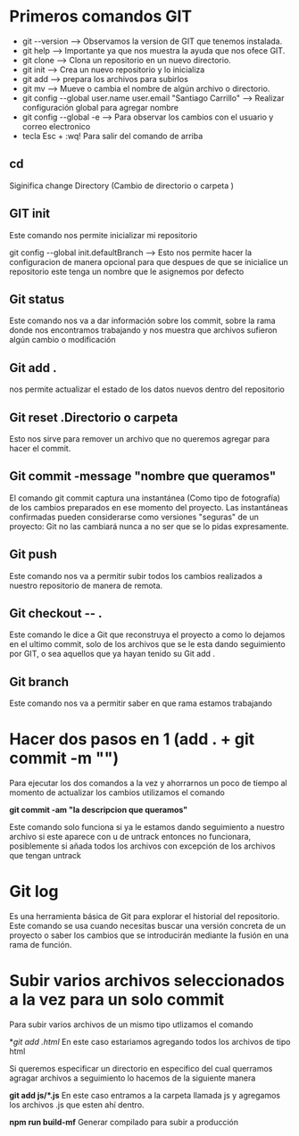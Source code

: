 # Primeros comandos GIT

* git --version --> Observamos la version de GIT que tenemos instalada.
* git help --> Importante ya que nos muestra la ayuda que nos ofece GIT.
* git clone --> Clona un repositorio en un nuevo directorio.
* git init --> Crea un nuevo repositorio y lo inicializa
* git add --> prepara los archivos para subirlos 
* git mv --> Mueve o cambia el nombre de algún archivo o directorio.
* git config --global user.name user.email "Santiago Carrillo" --> Realizar configuración global para agregar nombre
* git config --global -e --> Para observar los cambios con el usuario y correo electronico
* tecla Esc + :wq! Para salir del comando de arriba


## cd 

Siginifica change Directory (Cambio de directorio o carpeta )


## GIT init

Este comando nos permite inicializar mi repositorio 

git config --global init.defaultBranch <Name> --> Esto nos permite hacer la configuracion de manera opcional para que despues de que se inicialice un repositorio este tenga un nombre que le asignemos por defecto

## Git status

Este comando nos va a dar información sobre los commit, sobre la rama donde nos encontramos trabajando y nos muestra que archivos sufieron algún cambio o modificación

## Git add .

nos permite actualizar el estado de los datos nuevos dentro del repositorio

## Git reset .Directorio o carpeta

Esto nos sirve para remover un archivo que no queremos agregar para hacer el commit.

## Git commit -message "nombre que queramos"

El comando git commit captura una instantánea (Como tipo de fotografía) de los cambios preparados en ese momento del proyecto. Las instantáneas confirmadas pueden considerarse como versiones "seguras" de un proyecto: Git no las cambiará nunca a no ser que se lo pidas expresamente.

## Git push 

Este comando nos va a permitir subir todos los cambios realizados a nuestro repositorio de manera de remota.

## Git checkout -- .

Este comando le dice a Git que reconstruya el proyecto a como lo dejamos en el ultimo commit, solo de los archivos que se le esta dando seguimiento por GIT, o sea aquellos que ya hayan tenido su Git add .

## Git branch

Este comando nos va a permitir saber en que rama estamos trabajando



# Hacer dos pasos en 1 (add . + git commit -m "")

Para ejecutar los dos comandos a la vez y ahorrarnos un poco de tiempo al momento de actualizar los cambios utilizamos el comando

**git commit -am "la descripcion que queramos"**


Este comando solo funciona si ya le estamos dando seguimiento a nuestro archivo si este aparece con u de untrack entonces no funcionara, posiblemente si añada todos los archivos con excepción de los archivos que tengan untrack

# Git log

Es una herramienta básica de Git para explorar el historial del repositorio. Este comando se usa cuando necesitas buscar una versión concreta de un proyecto o saber los cambios que se introducirán mediante la fusión en una rama de función.

# Subir varios archivos seleccionados a la vez para un solo commit

Para subir varios archivos de un mismo tipo utlizamos el comando

**git add *.html** En este caso estariamos agregando todos los archivos de tipo html

Si queremos especificar un directorio en especifico del cual querramos agragar archivos a seguimiento lo hacemos de la siguiente manera

**git add js/*.js** En este caso entramos a la carpeta llamada js y agregamos los archivos .js que esten ahí dentro. 



**npm run build-mf**
Generar compilado para subir a producción
